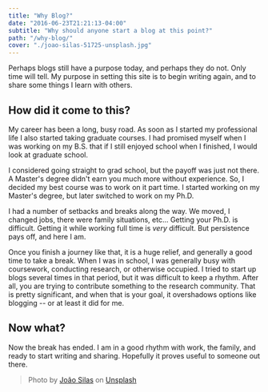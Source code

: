 ```yaml
---
title: "Why Blog?"
date: "2016-06-23T21:21:13-04:00"
subtitle: "Why should anyone start a blog at this point?"
path: "/why-blog/"
cover: "./joao-silas-51725-unsplash.jpg"
---
```

Perhaps blogs still have a purpose today, and perhaps they do not. Only time will tell. My purpose in setting this site is to begin writing again, and to share some things I learn with others.

## How did it come to this?
My career has been a long, busy road. As soon as I started my professional life I also started taking graduate courses. I had promised myself when I was working on my B.S. that if I still enjoyed school when I finished, I would look at graduate school.

I considered going straight to grad school, but the payoff was just not there.  A Master's degree didn't earn you much more without experience.  So, I decided my best course was to work on it part time.  I started working on my Master's degree, but later switched to work on my Ph.D.

I had a number of setbacks and breaks along the way.  We moved, I changed jobs, there were family situations, etc... Getting your Ph.D. is difficult.  Getting it while working full time is *very* difficult. But persistence pays off, and here I am.

Once you finish a journey like that, it is a huge relief, and generally a good time to take a break. When I was in school, I was generally busy with coursework, conducting research, or otherwise occupied. I tried to start up blogs several times in that period, but it was difficult to keep a rhythm. After all, you are trying to contribute something to the research community.  That is pretty significant, and when that is your goal, it overshadows options like blogging -- or at least it did for me.

## Now what?

Now the break has ended. I am in a good rhythm with work, the family, and ready to start writing and sharing. Hopefully it proves useful to someone out there.

> Photo by [João Silas](https://unsplash.com/photos/9c_djeQTDyY?utm_source=unsplash&utm_medium=referral&utm_content=creditCopyText) on [Unsplash](https://unsplash.com/?utm_source=unsplash&utm_medium=referral&utm_content=creditCopyText)
